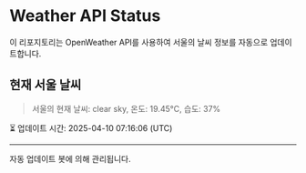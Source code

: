
# Weather API Status

이 리포지토리는 OpenWeather API를 사용하여 서울의 날씨 정보를 자동으로 업데이트합니다.

## 현재 서울 날씨
> 서울의 현재 날씨: clear sky, 온도: 19.45°C, 습도: 37%

⏳ 업데이트 시간: 2025-04-10 07:16:06 (UTC)

---
자동 업데이트 봇에 의해 관리됩니다.
